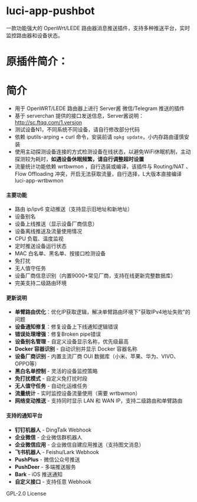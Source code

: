 # luci-app-pushbot

一款功能强大的 OpenWrt/LEDE 路由器消息推送插件，支持多种推送平台，实时监控路由器和设备状态。


# 原插件简介：

# 简介
- 用于 OpenWRT/LEDE 路由器上进行 Server酱 微信/Telegram 推送的插件
- 基于 serverchan 提供的接口发送信息，Server酱说明：http://sc.ftqq.com/1.version
- 测试设备N1，不同系统不同设备，请自行修改部分代码
- 依赖 iputils-arping + curl 命令，安装前请 `opkg update`，小内存路由谨慎安装
- 使用主动探测设备连接的方式检测设备在线状态，以避免WiFi休眠机制，主动探测较为耗时，**如遇设备休眠频繁，请自行调整超时设置**
- 流量统计功能依赖 wrtbwmon ，自行选装或编译，该插件与 Routing/NAT 、Flow Offloading 冲突，开启无法获取流量，自行选择，L大版本直接编译 luci-app-wrtbwmon

#### 主要功能
- 路由 ip/ipv6 变动推送（支持显示旧地址和新地址）
- 设备别名
- 设备上线推送（显示设备厂商信息）
- 设备离线推送及流量使用情况
- CPU 负载、温度监视
- 定时推送设备运行状态
- MAC 白名单、黑名单、按接口检测设备
- 免打扰
- 无人值守任务
- 设备厂商信息识别（内置9000+常见厂商，支持在线更新完整数据库）
- 完美支持二级路由环境

#### 更新说明 

- **单臂路由优化**：优化IP获取逻辑，解决单臂路由环境下"获取IPv4地址失败"的问题
- **设备通知修复**：修复设备上下线通知逻辑错误
- **错误处理增强**：修复Broken pipe错误
- **设备别名管理** - 自定义设备显示名称，优先级最高
- **Docker 容器识别** - 自动识别并显示 Docker 容器名称
- **设备厂商识别** - 内置主流厂商 OUI 数据库（小米、苹果、华为、VIVO、OPPO等）
- **黑白名单控制** - 灵活的设备监控策略
- **免打扰模式** - 自定义免打扰时段
- **无人值守任务** - 自动化运维任务
- **流量统计** - 实时监控设备流量使用（需要 wrtbwmon）
- **网络变动推送** - 支持同时显示 LAN 和 WAN IP，支持二级路由和单臂路由


#### 支持的通知平台

- **钉钉机器人** - DingTalk Webhook
- **企业微信** - 企业微信群机器人
- **企业微信应用** - 企业微信自建应用推送（支持图文消息）
- **飞书机器人** - Feishu/Lark Webhook
- **PushPlus** - 微信公众号推送
- **PushDeer** - 多端推送服务
- **Bark** - iOS 推送通知
- **自定义接口** - 支持任意 Webhook


GPL-2.0 License

